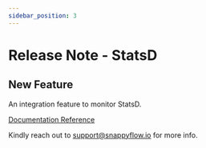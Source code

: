 ```yaml
---
sidebar_position: 3 
---
```

# Release Note - StatsD
## New Feature

An integration feature to monitor StatsD.

[Documentation Reference](/docs/selfhosted-turbo/Integrations/statsd/custom_monitoring)

Kindly reach out to [support@snappyflow.io](mailto:support@snappyflow.io) for more info.
